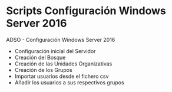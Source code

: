 # Scripts Configuración Windows Server 2016
ADSO - Configuración Windows Server 2016

  - Configuración inicial del Servidor
  - Creación del Bosque
  - Creación de las Unidades Organizativas
  - Creación de los Grupos
  - Importar usuarios desde el fichero csv
  - Añadir los usuarios a sus respectivos grupos
